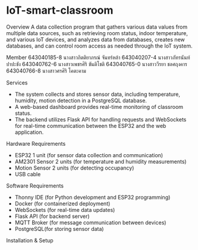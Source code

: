 # IoT-smart-classroom
Overview
A data collection program that gathers various data values from multiple data sources, such as retrieving room status, indoor temperature, and various IoT devices, and analyzes data from databases, creates new databases, and can control room access as needed through the IoT system.

Member
643040185-8	นางสาวกิตติยาภรณ์ จันทร์หล้า 
643040207-4	นางสาวภัทรนันท์ ปาปะขัง
643040762-6	นางสาวเพชรศิริ ขันติโชติ
643040765-0	นางสาววีรยา ชลศฤงคาร
643040766-8	นางสาวศรศิริ โคตะคาม

Services
- The system collects and stores sensor data, including temperature, humidity, motion detection in a PostgreSQL database.
- A web-based dashboard provides real-time monitoring of classroom status.
- The backend utilizes Flask API for handling requests and WebSockets for real-time communication between the ESP32 and the web application.

Hardware Requirements
- ESP32 1 unit (for sensor data collection and communication)
- AM2301 Sensor 2 units (for temperature and humidity measurements)
- Motion Sensor 2 units (for detecting occupancy)
- USB cable

Software Requirements
- Thonny IDE (for Python development and ESP32 programming)
- Docker (for containerized deployment)
- WebSockets (for real-time data updates)
- Flask API (for backend server)
- MQTT Broker (for message communication between devices)
- PostgreSQL(for storing sensor data)

Installation & Setup

